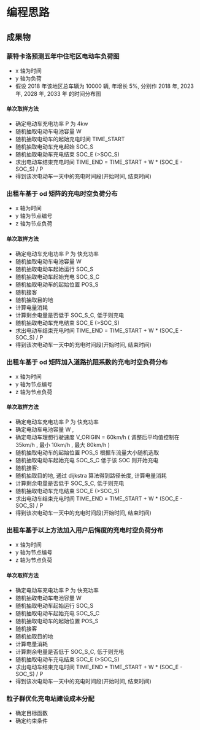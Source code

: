 # 编程思路

## 成果物

### 蒙特卡洛预测五年中住宅区电动车负荷图

- x 轴为时间
- y 轴为负荷
- 假设 2018 年该地区总车辆为 10000 辆, 年增长 5%, 分别作 2018 年, 2023 年, 2028 年, 2033 年 的时间分布图

#### 单次取样方法

- 确定电动车充电功率 P 为 4kw
- 随机抽取电动车电池容量 W
- 随机抽取电动车的起始充电时间 TIME_START
- 随机抽取电动车充电起始 SOC_S
- 随机抽取电动车充电结束 SOC_E (>SOC_S)
- 求出电动车结束充电时间 TIME_END = TIME_START + W \* (SOC_E - SOC_S) / P
- 得到该次电动车一天中的充电时间段(开始时间, 结束时间)

### 出租车基于 od 矩阵的充电时空负荷分布

- x 轴为时间
- y 轴为节点编号
- z 轴为节点负荷

#### 单次取样方法

- 确定电动车充电功率 P 为 快充功率
- 随机抽取电动车电池容量 W
- 随机抽取电动车起始运行 SOC_S
- 随机抽取电动车起始充电 SOC_S_C
- 随机抽取电动车的起始位置 POS_S
- 随机接客
- 随机抽取目的地
- 计算电量消耗
- 计算剩余电量是否低于 SOC_S_C, 低于则充电
- 随机抽取电动车充电结束 SOC_E (>SOC_S)
- 求出电动车结束充电时间 TIME_END = TIME_START + W \* (SOC_E - SOC_S) / P
- 得到该次电动车一天中的充电时间段(开始时间, 结束时间)

### 出租车基于 od 矩阵加入道路抗阻系数的充电时空负荷分布

- x 轴为时间
- y 轴为节点编号
- z 轴为节点负荷

#### 单次取样方法

- 确定电动车充电功率 P 为 快充功率
- 确定电动车电池容量 W ,
- 确定电动车理想行驶速度 V_ORIGIN = 60km/h ( 调整后平均值控制在 35km/h , 最小 10km/h , 最大 80km/h )
- 随机抽取电动车的起始位置 POS_S 根据车流量大小随机选取
- 随机抽取电动车起始充电 SOC_S_C 低于该 SOC 则开始充电
- 随机接客:
- 随机抽取目的地, 通过 dijkstra 算法得到路径长度, 计算电量消耗
- 计算剩余电量是否低于 SOC_S_C, 低于则充电
- 随机抽取电动车充电结束 SOC_E (>SOC_S)
- 求出电动车结束充电时间 TIME_END = TIME_START + W \* (SOC_E - SOC_S) / P
- 得到该次电动车一天中的充电时间段(开始时间, 结束时间)

### 出租车基于以上方法加入用户后悔度的充电时空负荷分布

- x 轴为时间
- y 轴为节点编号
- z 轴为节点负荷

#### 单次取样方法

- 确定电动车充电功率 P 为 快充功率
- 随机抽取电动车电池容量 W
- 随机抽取电动车起始运行 SOC_S
- 随机抽取电动车起始充电 SOC_S_C
- 随机抽取电动车的起始位置 POS_S
- 随机接客
- 随机抽取目的地
- 计算电量消耗
- 计算剩余电量是否低于 SOC_S_C, 低于则充电
- 随机抽取电动车充电结束 SOC_E (>SOC_S)
- 求出电动车结束充电时间 TIME_END = TIME_START + W \* (SOC_E - SOC_S) / P
- 得到该次电动车一天中的充电时间段(开始时间, 结束时间)

### 粒子群优化充电站建设成本分配

- 确定目标函数
- 确定约束条件

